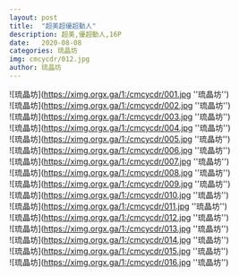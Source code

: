 ```yaml
---
layout: post
title:  "超美超優超動人"
description: 超美,優超動人,16P
date:   2020-08-08
categories: 琉晶坊
img: cmcycdr/012.jpg
author: 琉晶坊
---
```


![琉晶坊](https://ximg.orgx.ga/1:/cmcycdr/001.jpg ''琉晶坊'') <br>
![琉晶坊](https://ximg.orgx.ga/1:/cmcycdr/002.jpg ''琉晶坊'') <br>
![琉晶坊](https://ximg.orgx.ga/1:/cmcycdr/003.jpg ''琉晶坊'') <br>
![琉晶坊](https://ximg.orgx.ga/1:/cmcycdr/004.jpg ''琉晶坊'') <br>
![琉晶坊](https://ximg.orgx.ga/1:/cmcycdr/005.jpg ''琉晶坊'') <br>
![琉晶坊](https://ximg.orgx.ga/1:/cmcycdr/006.jpg ''琉晶坊'') <br>
![琉晶坊](https://ximg.orgx.ga/1:/cmcycdr/007.jpg ''琉晶坊'') <br>
![琉晶坊](https://ximg.orgx.ga/1:/cmcycdr/008.jpg ''琉晶坊'') <br>
![琉晶坊](https://ximg.orgx.ga/1:/cmcycdr/009.jpg ''琉晶坊'') <br>
![琉晶坊](https://ximg.orgx.ga/1:/cmcycdr/010.jpg ''琉晶坊'') <br>
![琉晶坊](https://ximg.orgx.ga/1:/cmcycdr/011.jpg ''琉晶坊'') <br>
![琉晶坊](https://ximg.orgx.ga/1:/cmcycdr/012.jpg ''琉晶坊'') <br>
![琉晶坊](https://ximg.orgx.ga/1:/cmcycdr/013.jpg ''琉晶坊'') <br>
![琉晶坊](https://ximg.orgx.ga/1:/cmcycdr/014.jpg ''琉晶坊'') <br>
![琉晶坊](https://ximg.orgx.ga/1:/cmcycdr/015.jpg ''琉晶坊'') <br>
![琉晶坊](https://ximg.orgx.ga/1:/cmcycdr/016.jpg ''琉晶坊'') <br>
